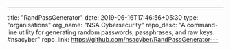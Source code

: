 ---
title: "RandPassGenerator"
date: 2019-06-16T17:46:56+05:30
type: "organisations"
org_name: "NSA Cybersecurity"
repo_desc: "A command-line utility  for generating random passwords, passphrases, and raw keys. #nsacyber"
repo_link: https://github.com/nsacyber/RandPassGenerator---